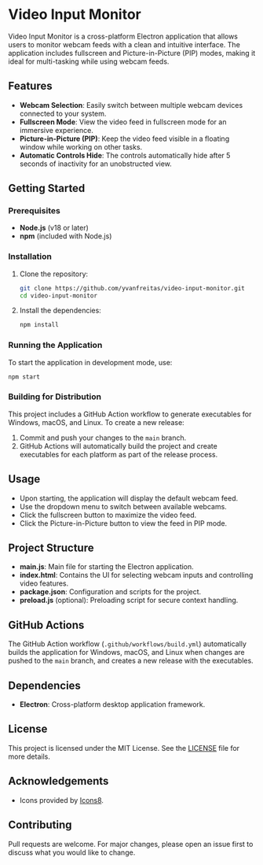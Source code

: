 # Video Input Monitor

Video Input Monitor is a cross-platform Electron application that allows users to monitor webcam feeds with a clean and intuitive interface. The application includes fullscreen and Picture-in-Picture (PIP) modes, making it ideal for multi-tasking while using webcam feeds.

## Features

- **Webcam Selection**: Easily switch between multiple webcam devices connected to your system.
- **Fullscreen Mode**: View the video feed in fullscreen mode for an immersive experience.
- **Picture-in-Picture (PIP)**: Keep the video feed visible in a floating window while working on other tasks.
- **Automatic Controls Hide**: The controls automatically hide after 5 seconds of inactivity for an unobstructed view.

## Getting Started

### Prerequisites

- **Node.js** (v18 or later)
- **npm** (included with Node.js)

### Installation

1. Clone the repository:

   ```sh
   git clone https://github.com/yvanfreitas/video-input-monitor.git
   cd video-input-monitor
   ```

2. Install the dependencies:

   ```sh
   npm install
   ```

### Running the Application

To start the application in development mode, use:

```sh
npm start
```

### Building for Distribution

This project includes a GitHub Action workflow to generate executables for Windows, macOS, and Linux. To create a new release:

1. Commit and push your changes to the `main` branch.
2. GitHub Actions will automatically build the project and create executables for each platform as part of the release process.

## Usage

- Upon starting, the application will display the default webcam feed.
- Use the dropdown menu to switch between available webcams.
- Click the fullscreen button to maximize the video feed.
- Click the Picture-in-Picture button to view the feed in PIP mode.

## Project Structure

- **main.js**: Main file for starting the Electron application.
- **index.html**: Contains the UI for selecting webcam inputs and controlling video features.
- **package.json**: Configuration and scripts for the project.
- **preload.js** (optional): Preloading script for secure context handling.

## GitHub Actions

The GitHub Action workflow (`.github/workflows/build.yml`) automatically builds the application for Windows, macOS, and Linux when changes are pushed to the `main` branch, and creates a new release with the executables.

## Dependencies

- **Electron**: Cross-platform desktop application framework.

## License

This project is licensed under the MIT License. See the [LICENSE](LICENSE) file for more details.

## Acknowledgements

- Icons provided by [Icons8](https://icons8.com).

## Contributing

Pull requests are welcome. For major changes, please open an issue first to discuss what you would like to change.

